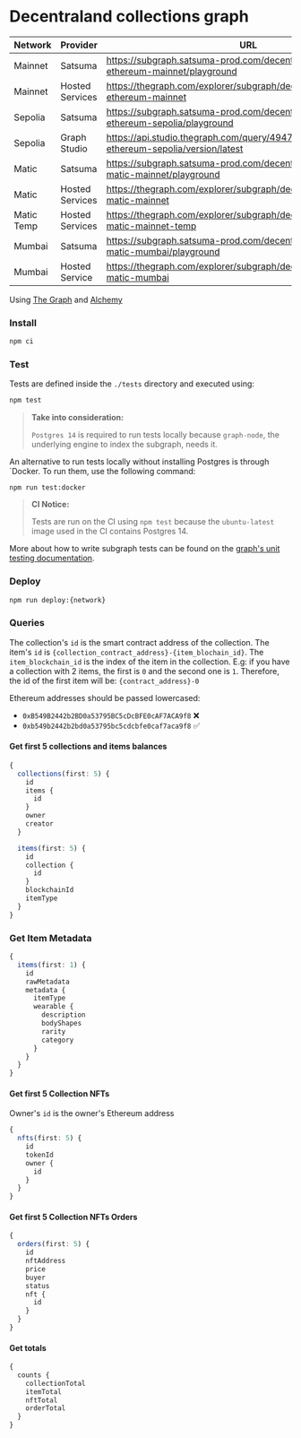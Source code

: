 # Decentraland collections graph

| Network    | Provider        | URL                                                                                     | Current                                        | Previous                                       |
| ---------- | --------------- | --------------------------------------------------------------------------------------- | ---------------------------------------------- | ---------------------------------------------- |
| Mainnet    | Satsuma         | https://subgraph.satsuma-prod.com/decentraland/collections-ethereum-mainnet/playground  | QmQVuFfc5quYrG7t4jVPRTNXjBWhPrqVtwwKkGrWoqnSHw | Qmf4SMTepdDoFh1ozcaAUMieGF83tnNa2G2Jr4KkH5jPRA |
| Mainnet    | Hosted Services | https://thegraph.com/explorer/subgraph/decentraland/collections-ethereum-mainnet        | QmQVuFfc5quYrG7t4jVPRTNXjBWhPrqVtwwKkGrWoqnSHw | Qmf4SMTepdDoFh1ozcaAUMieGF83tnNa2G2Jr4KkH5jPRA |
| Sepolia    | Satsuma         | https://subgraph.satsuma-prod.com/decentraland/collections-ethereum-sepolia/playground  | QmSYyRTthY69mSHxkAY6ym3beCWQr97NwecWdpxjiHypKh | QmWQZiMSV5AnUPN34NFmAYtxGntxewMUUwuS9r5vBpc5Ys |
| Sepolia    | Graph Studio    | https://api.studio.thegraph.com/query/49472/collections-ethereum-sepolia/version/latest | QmSYyRTthY69mSHxkAY6ym3beCWQr97NwecWdpxjiHypKh | QmWQZiMSV5AnUPN34NFmAYtxGntxewMUUwuS9r5vBpc5Ys |
| Matic      | Satsuma         | https://subgraph.satsuma-prod.com/decentraland/collections-matic-mainnet/playground     | QmVtyq4MTv7ajHhBg3WHszkCQDnD1DM57AEcxMFb1PkHkk | QmPAV5PzFgu7iaiSYYmRTPGFR4ADGfeKSTPqTPt5eKVAVv |
| Matic      | Hosted Services | https://thegraph.com/explorer/subgraph/decentraland/collections-matic-mainnet           | QmVtyq4MTv7ajHhBg3WHszkCQDnD1DM57AEcxMFb1PkHkk | QmPAV5PzFgu7iaiSYYmRTPGFR4ADGfeKSTPqTPt5eKVAVv |
| Matic Temp | Hosted Services | https://thegraph.com/explorer/subgraph/decentraland/collections-matic-mainnet-temp      | QmTKztw187jUHZ33S2pndtyo68K462XwewcvMVAVH7mwZR | Qmf3igvJs24gozdwCwnDyPNz9DEBQMPQRFmEhUzEvgxZSq |
| Mumbai     | Satsuma         | https://subgraph.satsuma-prod.com/decentraland/collections-matic-mumbai/playground      | QmdqoM3jpJWWbK1EMTZcSE5WJgiUaoSpKcSLeQRHhqQSea | QmYVGaMGvqkcBMrJ4F5XrkzwCzhB3FfJvHRBERbtgovCai |
| Mumbai     | Hosted Service  | https://thegraph.com/explorer/subgraph/decentraland/collections-matic-mumbai            | QmdqoM3jpJWWbK1EMTZcSE5WJgiUaoSpKcSLeQRHhqQSea | QmYVGaMGvqkcBMrJ4F5XrkzwCzhB3FfJvHRBERbtgovCai |

Using [The Graph](https://thegraph.com) and [Alchemy](https://www.alchemy.com/)

### Install

```bash
npm ci
```

### Test

Tests are defined inside the `./tests` directory and executed using:

```bash
npm test
```

> **Take into consideration:**
>
> `Postgres 14` is required to run tests locally because `graph-node`, the underlying engine to index the subgraph, needs it.

An alternative to run tests locally without installing Postgres is through `Docker. To run them, use the following command:

```
npm run test:docker
```

> **CI Notice:**
>
> Tests are run on the CI using `npm test` because the `ubuntu-latest` image used in the CI contains Postgres 14.

More about how to write subgraph tests can be found on the [graph's unit testing documentation](https://thegraph.com/docs/en/developing/unit-testing-framework/).

### Deploy

```bash
npm run deploy:{network}
```

### Queries

The collection's `id` is the smart contract address of the collection.
The item's `id` is `{collection_contract_address}-{item_blochain_id}`. The `item_blockchain_id` is the index of the item in the collection. E.g: if you have a collection with 2 items, the first is `0` and the second one is `1`. Therefore, the id of the first item will be: `{contract_address}-0`

Ethereum addresses should be passed lowercased:

- `0xB549B2442b2BD0a53795BC5cDcBFE0cAF7ACA9f8` ❌
- `0xb549b2442b2bd0a53795bc5cdcbfe0caf7aca9f8` ✅

#### Get first 5 collections and items balances

```typescript
{
  collections(first: 5) {
    id
    items {
      id
    }
    owner
    creator
  }

  items(first: 5) {
    id
    collection {
      id
    }
    blockchainId
    itemType
  }
}
```

### Get Item Metadata

```typescript
{
  items(first: 1) {
    id
    rawMetadata
    metadata {
      itemType
      wearable {
        description
        bodyShapes
        rarity
        category
      }
    }
  }
}
```

#### Get first 5 Collection NFTs

Owner's `id` is the owner's Ethereum address

```typescript
{
  nfts(first: 5) {
    id
    tokenId
    owner {
      id
    }
  }
}
```

#### Get first 5 Collection NFTs Orders

```typescript
{
  orders(first: 5) {
    id
    nftAddress
    price
    buyer
    status
    nft {
      id
    }
  }
}
```

#### Get totals

```typescript
{
  counts {
    collectionTotal
    itemTotal
    nftTotal
    orderTotal
  }
}
```
